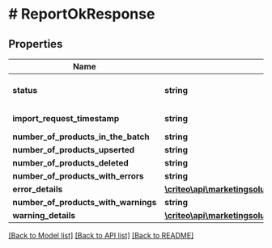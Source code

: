 # # ReportOkResponse

## Properties

Name | Type | Description | Notes
------------ | ------------- | ------------- | -------------
**status** | **string** | The status of the operation. The operation is completed when the status is one of (VALIDATED,VALIDATED_WITH_ERRORS,FAILED) |
**import_request_timestamp** | **string** | The date when the original batch request was sent. |
**number_of_products_in_the_batch** | **string** | The number of products present in the batch. |
**number_of_products_upserted** | **string** | The number of products upserted. |
**number_of_products_deleted** | **string** | The number of products deleted. |
**number_of_products_with_errors** | **string** | The number of products with errors. |
**error_details** | [**\criteo\api\marketingsolutions\preview\Model\ReportDetailErrors[]**](ReportDetailErrors.md) | The list of errors with details. |
**number_of_products_with_warnings** | **string** | The number of products with Warnings. |
**warning_details** | [**\criteo\api\marketingsolutions\preview\Model\ReportDetailWarnings[]**](ReportDetailWarnings.md) | The list of Warnings with details. |

[[Back to Model list]](../../README.md#models) [[Back to API list]](../../README.md#endpoints) [[Back to README]](../../README.md)
